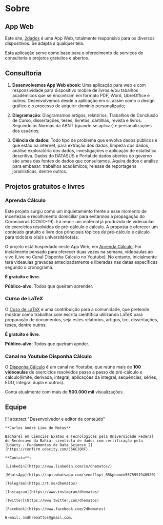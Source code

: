 # Sobre

## App Web 

Este site, [2dados](https://www.2dados.com) é uma App Web, totalmente responsivo para os diversos dispositivos. Se adapta a qualquer tela. 

Esta aplicação serve como base para o oferecimento de serviços de consultoria e projetos gratuitos e abertos. 

## Consultoria 

1. **Desenvolvemos App Web ebook**: Uma aplicação para web e com responsividade para dispositivo mobile de livros e/ou tabalhos acadêmicos que se encontram em formato PDF, Word, LibreOffice e outros. Desenvolvemos desde a aplicação em si, assim como o design gráfico e o processo de adquirir domínio personalizado; 

2. **Diagramação**: Diagramamos artigos, relatórios, Trabalhos de Conclusão de Curso, dissertações, teses, livretos, cartilhas, revista e livros. Seguindo as Normas da ABNT (quando se aplicar) e personalizações dos usuários; 

3. **Ciência de dados**: Todo tipo de problema que envolva dados públicos e que estão na internet, para extração dos dados, limpeza dos dados, análise exploratória dos dados, investigações e aplicação de estatística descritiva. Dados do DATASUS e Portal de dados abertos do governo são umas das fontes de dados que consultamos. Aquira dados e análise para embasar: trabalhos acadêmicos, release de reportagens joranlísticas, dentre outros. 

## Projetos gratuitos e livres 

### Aprenda Cálculo 

Este projeto surgiu como um inquietamento frente a esse momento de incertezas e recolhimento domiciliar para evitarmos a propagação do Coronavírus (COVID-19). Irá reunir um material já produzido de videoaulas de exercícios resolvidos de pré-cálculo e cálculo. A proposta é oferecer um conteúdo gratuito e livre dos principais tópicos de pré-cálculo e cálculo para todo(a)s o(a)s universitário(a)s. 

O projeto está hospedado neste App Web, em [Aprenda Cálculo](https://www.2dados.com/aprendacalculo). Foi incialmente pensado para oferecer duas vezes na semana, videoaulas ao vivo (Live no Canal Disponha Cálculo no Youtube). No entanto, inicialmente terá videaulas gravadas antecipadamente e liberadas nas datas específicas segundo o cronograma. 

**É gratuito e livre.**

**Público-alvo**: Todos que queiram aprender.

### Curso de LaTeX 

O [Cuso de LaTeX](https://www.2dados.com/cursolatex) é uma contribuição para a comunidade, que pretende mostrar como trabalhar com escrita cienttífica utilizando LaTeX para preparação de documentos, seja estes relatórios, artigos, tcc, dissertações, teses, dentre outros. 

**É gratuito e livre**.

**Público-alvo**: Todos que queiram apnder.

### Canal no Youtube Disponha Cálculo 

O [Disponha Cálculo](https://www.youtube.com/user/DisponhaCalculo/) é um canal no Youtube, que reúne mais de **100 videoaulas** de exercícios resolvidos passo a passo de pré-cálculo e cálculo(limite, derivada, integral, aplicações da integral, sequências, séries, EDO, Integral dupla e outros). 

Conta atualmente com mais de **500.000 mil** visualizações.

## Equipe 

!!! abstract "Desenvolvedor e editor de conteúdo"
    
    **Carlos André Lima de Matos**
    
    Bacharel em Ciências Exatas e Tecnológicas pela Universidade Federal do Recôncavo da Bahia; cientista de dados com certificação pela [Udacty - Fundamentos de Data Science I](https://confirm.udacity.com/J56CJQRF). 

    **Contato**: 

    [Linkedin](https://www.linkedin.com/in/dhematos/)

    [WhatsApp](https://api.whatsapp.com/send?1=pt_BR&phone=5575991940520)

    [Telegram](https://t.me/dhematos)

    [Instagram](https://www.instagram/dhematos)

    [Twitter](https://www.twitter.com/dhematos)

    [Facebook](https://www.facebook.com/2dhematos)
    
    E-mail: andhremattos@gmail.com.


<!-- 
We deploy a top-down approach that enables you to grasp deep learning and deep reinforcement learning theories and code easily and quickly. We have open-sourced all our materials through our [Deep Learning Wizard Tutorials](https://www.deeplearningwizard.com/deep_learning/course_progression/). For visual learners, feel free to sign up for our [video course](https://www.udemy.com/practical-deep-learning-with-pytorch/?couponCode=DEEPWIZARD) and join over 6000 deep learning wizards.

To this date, we have taught thousands of students across more than 120+ countries from students in high school to postgraduates and professionals in leading MNCs and research institutions around the world.

## Experienced Research and Applied Core Team

!!! abstract "Ritchie Ng"
    Currently I am leading artificial intelligence with my colleagues in [ensemblecap.ai](https://ensemblecap.ai/), an AI hedge fund based in Singapore comprising [quants and traders from JPMorgan](https://www.bloomberg.com/news/articles/2017-11-29/ex-jpmorgan-traders-start-singapore-currency-options-quant-fund). I have built the whole AI tech stack in a production environment with rigorous time-sensitive and fail-safe software testing powering multi-million dollar trades daily. Additionally, I co-run, as portfolio manager, our deep learning systematic portfolio, delivering positive annual returns since 2018.
    
    I am also an [NVIDIA Deep Learning Institute instructor](https://www.facebook.com/nus.nvidia/) leading all deep learning workshops in NUS, Singapore and conducting workshops across Southeast Asia.
    
    In my free time, I'm into deep learning research with [MILA](https://mila.quebec/en/) and NUS where I am a research scholar in [NExT (NUS)](http://www.nextcenter.org/). 

    My passion for enabling anyone to leverage on deep learning has led to the creation of [Deep Learning Wizard](https://www.deeplearningwizard.com/) where I have taught and still continue to teach more than 2000 students in over 60 countries around the world. The course is recognized by [Soumith Chintala](https://pytorch.org/2018/01/19/a-year-in.html), Facebook AI Research, and [Alfredo Canziani](https://www.linkedin.com/feed/update/urn:li:activity:6407592585275142144), Post-Doctoral Associate under Yann Lecun, as the first comprehensive PyTorch Video Tutorial. 
    
    I have taught [Deep Learning Foundations](https://github.com/Atcold/pytorch-Deep-Learning-Minicourse) with Alfredo Canziani at Rwanda, Africa for the African Masters in Machine Intelligence (AMMI) in 2018 supported by Google and Facebook.
        
    I was previously conducting research in meta-learning for hyperparameter optimization for deep learning algorithms in NExT Search Centre that is jointly setup between National University of Singapore (NUS), Tsinghua University and University of Southampton led by co-directors [Prof Tat-Seng Chua](https://www.chuatatseng.com/) (KITHCT Chair Professor at the School of Computing), [Prof Sun Maosong](http://www.cs.tsinghua.edu.cn/publish/csen/4623/2010/20101224193416561782037/20101224193416561782037_.html) (Dean of Department of Computer Science and Technology, Tsinghua University), and [Prof Dame Wendy Hall](https://www.ecs.soton.ac.uk/people/wh) (Director of the Web Science Institute, University of Southampton).
    
    I graduated from NUS where I was an NUS Global Merit Scholar, Chua Thian Poh Community Leadership Programme Fellow, Philip Yeo Innovation Fellow, and NUS Enterprise I&E Praticum Award recipient. I was awarded the [IT Youth Leader of the Year Award](https://www.scs.org.sg/it-leader-awards/winners-by-year.php?year=2019) in 2019.

    Check out my profile link at [ritchieng.com](https://www.ritchieng.com/)
    
    <p align="center"><img width="80%" src="https://res.cloudinary.com/ritchieng/image/upload/v1540354047/logos/ritchie_website_affliated_logos.png" /></p>

!!! abstract "Jie Fu"
    I am undergoing my postdoc journey at Montreal Institute for Learning Algorithms (MILA) to prepare for the coming AI winter, as Eddard Stark said "He won't be a boy forever and winter is coming" -- Game of Thrones. I am privileged to work with Christopher Pal.

    I earned my PhD degree from National University of Singapore (NUS), and was fortunately under the supervision of Tat-Seng Chua and Huan Xu, also closely working with Jiashi Feng and Kian Hsiang Low.
    
    I am interested in machine learning. More specifically, my research is focused on deep learning, probabilistic reasoning, reinforcement learning and neural abstract machines. I am especially excited about reducing the gap between theoretical and practical algorithms in a principled and efficient manner.
    
    Check out my profile link at [bigaidream.github.io](http://bigaidream.github.io/)
    
##  Supporters

!!! abstract "Alfredo Canziani"
    Alfredo is the main person who inspired Ritchie to open-source Deep Learning Wizard's materials. We are very grateful for his advice particular in the space of open-source projects, deep learning and PyTorch.
    
    He is currently working as a Post-Doctoral Deep Learning Research Scientist and Lecturer at Courant Institute of Mathematical Sciences, under the supervision of professors KyungHyun Cho and Yann LeCun.
    
    Do check out his latest [mini-course on PyTorch](https://github.com/Atcold/pytorch-Deep-Learning-Minicourse) that was held in Princeton University and was delivered with Ritchie Ng at AMMI (AIMS) Kigali, Rwanda supported by Google and Facebook.
    
!!! abstract "Marek Bardonski"
    Since graduation, Marek has been working on state-of-the-art research. He was involved in inventing the system that diagnoses problems with Ubuntu packages using Machine Learning and in improving the detection accuracy of breast cancer using Deep Learning, each time leading 40 highly skilled Machine Learning/Deep Learning engineers for over 6 months.

    NASA noticed his unique skills and asked him to manage a project aiming to improve the International Space Station rotation algorithm that would allow them to collect enough power from solar panels while preventing them from overheating. The project was successful and generated a huge ROI for NASA. Marek has been honored by multiple Harvard professors and the Director of Advanced Exploration Systems at NASA, who signed an official Letter of Recommendation.

    Since his first summer of university coursework, Marek has participated in four internships at NVIDIA HQ and Microsoft HQ. He also spent one year in NVIDIA Switzerland optimizing Deep Learning inference for self-driving cars and, by implementing very efficient Deep Learning algorithms in the GPU assembly language, improving the speed of Tesla’s cars self-driving engine inference. He's currently the Head of AI at [Sigmoidal](https://sigmoidal.io/).

!!! tip ""NVIDIA Inception Partner"
    <center><img src="https://res.cloudinary.com/ritchieng/image/upload/v1532596192/deeplearningwizard.com/nvidia_inception.png" style="width:200px"/></center>
    
    Deep Learning Wizard is proudly an NVIDIA Inception Partner, empowering people across the world to leverage on deep learning via open-source programming languages and frameworks to solve problems.
    
!!! warning "Amazon AWS Activate Programme Startup"
    <center><img src="https://res.cloudinary.com/ritchieng/image/upload/v1563421301/logos/aws_activate.png" style="width:200px"/></center>
    
    Deep Learning Wizard is also supported by the Amazon AWS Activate Programme, Portfolio Plus, allowing us to have the infrastructure to scale and grow.   
    
## Citation
If you have found these useful in your research, presentations, school work, projects or workshops, feel free to cite using this DOI.

[![DOI](https://zenodo.org/badge/139945544.svg)](https://zenodo.org/badge/latestdoi/139945544)
-->